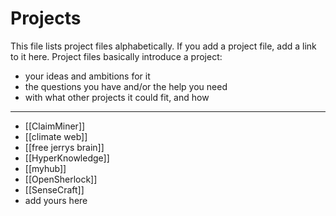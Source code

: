 # Projects

This file lists project files alphabetically. If you add a project file, add a link to it here. Project files basically introduce a project:

* your ideas and ambitions for it
* the questions you have and/or the help you need
* with what other projects it could fit, and how

---

* [[ClaimMiner]]
* [[climate web]]
* [[free jerrys brain]]
* [[HyperKnowledge]]
* [[myhub]]
* [[OpenSherlock]]
* [[SenseCraft]]
* add yours here